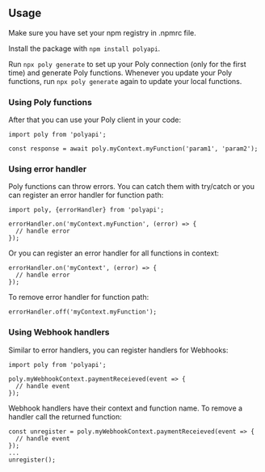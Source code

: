 ## Usage
Make sure you have set your npm registry in .npmrc file.

Install the package with `npm install polyapi`.

Run `npx poly generate` to set up your Poly connection (only for the first time) and generate Poly functions.
Whenever you update your Poly functions, run `npx poly generate` again to update your local functions.

### Using Poly functions
After that you can use your Poly client in your code:
```
import poly from 'polyapi';

const response = await poly.myContext.myFunction('param1', 'param2');
```

### Using error handler
Poly functions can throw errors. You can catch them with try/catch or you can register an error handler for function path:
```
import poly, {errorHandler} from 'polyapi';

errorHandler.on('myContext.myFunction', (error) => {
  // handle error
});
```
Or you can register an error handler for all functions in context:
```
errorHandler.on('myContext', (error) => {
  // handle error
});
```

To remove error handler for function path:
```
errorHandler.off('myContext.myFunction');
```

### Using Webhook handlers
Similar to error handlers, you can register handlers for Webhooks:
```
import poly from 'polyapi';

poly.myWebhookContext.paymentReceieved(event => {
  // handle event
});
```

Webhook handlers have their context and function name. To remove a handler call the returned function:
```
const unregister = poly.myWebhookContext.paymentReceieved(event => {
  // handle event
});
...
unregister();
```
